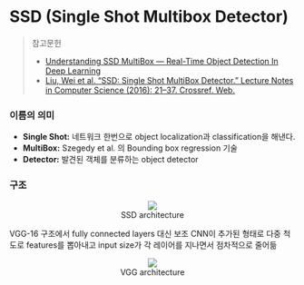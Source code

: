 # SSD (Single Shot Multibox Detector)

> 참고문헌
>
> - [Understanding SSD MultiBox — Real-Time Object Detection In Deep Learning](https://towardsdatascience.com/understanding-ssd-multibox-real-time-object-detection-in-deep-learning-495ef744fab)
> - [Liu, Wei et al. “SSD: Single Shot MultiBox Detector.” Lecture Notes in Computer Science (2016): 21–37. Crossref. Web.](https://arxiv.org/abs/1512.02325)



### 이름의 의미

- **Single Shot:** 네트워크 한번으로 object localization과 classification을 해낸다.
- **MultiBox:** Szegedy et al. 의 Bounding box regression 기술
- **Detector:** 발견된 객체를 분류하는 object detector



### 구조

<p align="center">
    <img src="https://miro.medium.com/max/974/1*51joMGlhxvftTxGtA4lA7Q.png">
    <br/>SSD architecture
</p>

VGG-16 구조에서 fully connected layers 대신  보조 CNN이 추가된 형태로 다중 척도로 features를 뽑아내고 input size가 각 레이어를 지나면서 점차적으로 줄어듦

<p align="center">
    <img src="https://miro.medium.com/max/470/1*3-TqqkRQ4rWLOMX-gvkYwA.png">
	<br/>VGG architecture
</p>


